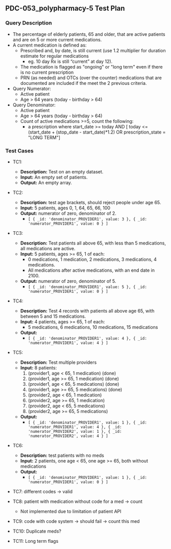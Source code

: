 ## PDC-053_polypharmacy-5 Test Plan

### Query Description 

*  The percentage of elderly patients, 65 and older, that are active patients and are on 5 or more current medications.
*  A current medication is defined as: 
    - Prescribed and, by date, is still current (use 1.2 multiplier for duration estimate for regular medications
        +  eg. 10 day Rx is still “current” at day 12).    
    - The medication is flagged as "ongoing" or "long term" even if there is no current prescription
    - PRN (as needed) and OTCs (over the counter) medications that are documented are included if the meet the 2 previous criteria. 
* Query Numerator:
    - Active patient
    - Age > 64 years (today - birthday > 64)
* Query Denominator: 
    - Active patient
    - Age > 64 years (today - birthday > 64)
    - Count of active medications >=5, count the following:
        +  a prescription where start\_date >= today AND [ 
            today <= (start\_date + (stop\_date - start\_date)*1.2) OR 
            prescription\_state = "LONG TERM"]


### Test Cases

* TC1:
    - **Description:** Test on an empty dataset.
    - **Input:** An empty set of patients.
    - **Output:** An empty array. 

* TC2: 
    - **Description:** test age brackets, should reject people under age 65.
    - **Input:** 5 patients, ages 0, 1, 64, 65, 66, 100
    - **Output:** numerator of zero, denominator of 2. 
        +   `[ { _id: 'denominator_PROVIDER1', value: 3 }, { _id: 'numerator_PROVIDER1', value: 0 } ]`

* TC3: 
    - **Description:** Test patients all above 65, with less than 5 medications, all medications are active.
    - **Input:** 5 patients, ages >= 65, 1 of each:  
        + 0 medications, 1 medication, 2 medications, 3 medications, 4 medications.
        + All medications after active medications, with an end date in 2100. 
    - **Output:** numerator of zero, denominator of 5. 
        +   `[ { _id: 'denominator_PROVIDER1', value: 5 }, { _id: 'numerator_PROVIDER1', value: 0 } ]`

* TC4: 
    - **Description:** Test 4 records with patients all above age 65, with between 5 and 15 medications.
    - **Input:** 4 patients, ages >= 65, 1 of each:
        + 5 medications, 6 medications, 10 medications, 15 medications
    - **Output:** 
        + `[ { _id: 'denominator_PROVIDER1', value: 4 }, { _id: 'numerator_PROVIDER1', value: 4 } ]`

* TC5:
    - **Description:** Test multiple providers
    - **Input:** 8 patients:
        1. (provider1, age < 65, 1 medication) (done)
        2. (provider1, age >= 65, 1 medication) (done)
        3. (provider1, age < 65, 5 medications) (done)
        4. (provider1, age >= 65, 5 medications) (done)
        5. (provider2, age < 65, 1 medication)
        6. (provider2, age >= 65, 1 medication)
        7. (provider2, age < 65, 5 medications)
        8. (provider2, age >= 65, 5 medications)
    - **Output:** 
        + `[ { _id: 'denominator_PROVIDER1', value: 1 }, { _id: 'numerator_PROVIDER1', value: 4 }, { _id: 'numerator_PROVIDER2', value: 1 }, { _id: 'numerator_PROVIDER2', value: 4 } ]`

* TC6:
    - **Description:** test patients with no meds
    - **Input:** 2 patients, one age < 65, one age >= 65, both without medications
    - **Output:** 
        + `[ { _id: 'denominator_PROVIDER1', value: 1 }, { _id: 'numerator_PROVIDER1', value: 0 } ]` 


* TC7: different codes -> valid
* TC8: patient with medication without code for a med -> count
    - Not implemented due to limitation of patient API
* TC9: code with code system -> should fail -> count this med
* TC10: Duplicate meds? 
* TC11: Long term flags 